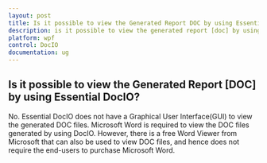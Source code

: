 ```yaml
---
layout: post
title: Is it possible to view the Generated Report DOC by using Essential DocIO| DocIO | Wpf | Syncfusion
description: is it possible to view the generated report [doc] by using essential docio?
platform: wpf
control: DocIO
documentation: ug
---
```


## Is it possible to view the Generated Report [DOC] by using Essential DocIO?

No. Essential DocIO does not have a Graphical User Interface(GUI) to view the generated DOC files. Microsoft Word is required to view the DOC files generated by using DocIO. However, there is a free Word Viewer from Microsoft that can also be used to view DOC files, and hence does not require the end-users to purchase Microsoft Word.


